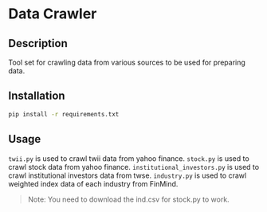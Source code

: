 # Data Crawler

## Description
Tool set for crawling data from various sources to be used for preparing data.

## Installation
```bash
pip install -r requirements.txt
```

## Usage
`twii.py` is used to crawl twii data from yahoo finance.
`stock.py` is used to crawl stock data from yahoo finance.
`institutional_investors.py` is used to crawl institutional investors data from twse.
`industry.py` is used to crawl weighted index data of each industry from FinMind.
> Note: You need to download the ind.csv for stock.py to work.